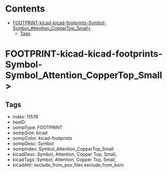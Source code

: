 



Contents
========

* [FOOTPRINT-kicad-kicad-footprints-Symbol-Symbol_Attention_CopperTop_Small>](#footprint-kicad-kicad-footprints-symbol-symbol_attention_coppertop_small)
	* [Tags](#tags)

# FOOTPRINT-kicad-kicad-footprints-Symbol-Symbol_Attention_CopperTop_Small>

## Tags

- index: 11576
- hexID: 
- oompType: FOOTPRINT
- oompSize: kicad
- oompColor: kicad-footprints
- oompDesc: Symbol
- oompIndex: Symbol_Attention_CopperTop_Small
- kicadDesc: Symbol, Attention, Copper Top, Small,
- kicadTags: Symbol, Attention, Copper Top, Small,
- kicadAttr: exclude_from_pos_files exclude_from_bom
